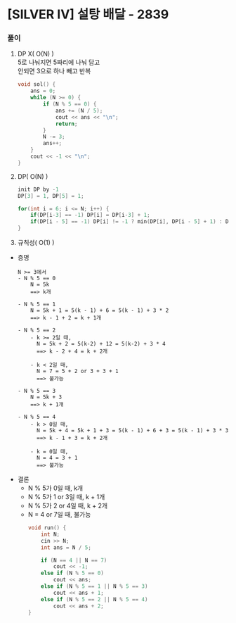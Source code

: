 # [SILVER IV] 설탕 배달 - 2839
   
### 풀이
1. DP X( O(N) )   
    5로 나눠지면 5짜리에 나눠 담고   
    안되면 3으로 하나 빼고 반복
    ```cpp
    void sol() {
        ans = 0;
        while (N >= 0) {
            if (N % 5 == 0) {
                ans += (N / 5);
                cout << ans << "\n";
                return;
            }
            N -= 3;
            ans++;
        }
        cout << -1 << "\n";
    }
    ```

2. DP( O(N) )
    ```cpp
    init DP by -1
    DP[3] = 1, DP[5] = 1;

    for(int i = 6; i <= N; i++) {
        if(DP[i-3] == -1) DP[i] = DP[i-3] + 1;
        if(DP[i - 5] == -1) DP[i] != -1 ? min(DP[i], DP[i - 5] + 1) : DP[i - 5] + 1;
    }
    ```

3. 규칙성( O(1) )
- 증명
    ~~~
    N >= 3에서
    - N % 5 == 0 
        N = 5k
        ==> k개

    - N % 5 == 1
        N = 5k + 1 = 5(k - 1) + 6 = 5(k - 1) + 3 * 2
        ==> k - 1 + 2 = k + 1개

    - N % 5 == 2   
        - k >= 2일 때,   
          N = 5k + 2 = 5(k-2) + 12 = 5(k-2) + 3 * 4
          ==> k - 2 + 4 = k + 2개

        - k < 2일 때,
          N = 7 = 5 + 2 or 3 + 3 + 1
          ==> 불가능

    - N % 5 == 3
        N = 5k + 3
        ==> k + 1개

    - N % 5 == 4
        - k > 0일 때,
          N = 5k + 4 = 5k + 1 + 3 = 5(k - 1) + 6 + 3 = 5(k - 1) + 3 * 3
          ==> k - 1 + 3 = k + 2개

        - k = 0일 때,
          N = 4 = 3 + 1
          ==> 불가능
    ~~~
- 결론
  - N % 5가 0일 때, k개
  - N % 5가 1 or 3일 때, k + 1개
  - N % 5가 2 or 4일 때, k + 2개
  - N = 4 or 7일 때, 불가능
    ```cpp
    void run() {
        int N;
        cin >> N;
        int ans = N / 5;

        if (N == 4 || N == 7)
            cout << -1;
        else if (N % 5 == 0)
            cout << ans;
        else if (N % 5 == 1 || N % 5 == 3)
            cout << ans + 1;
        else if (N % 5 == 2 || N % 5 == 4)
            cout << ans + 2;
    }
    ```


